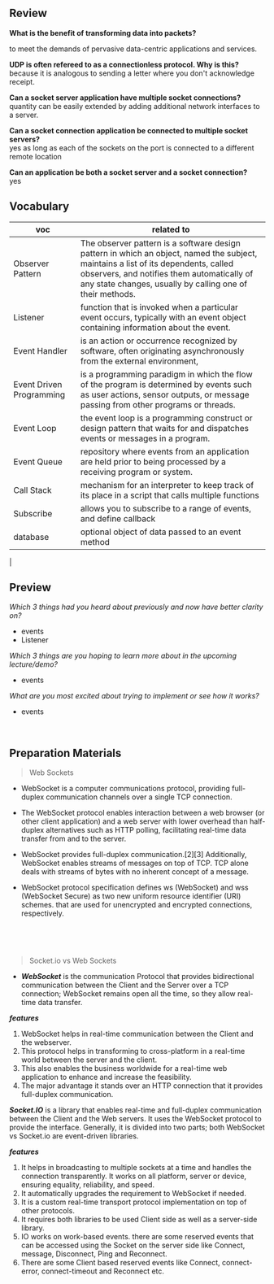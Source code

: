 ##  Review  

**What is the benefit of transforming data into packets?**  

to meet the demands of pervasive data-centric applications and services.

**UDP is often refereed to as a connectionless protocol. Why is this?**   
because it is analogous to sending a letter where you don't acknowledge receipt.  


**Can a socket server application have multiple socket connections?**   
quantity can be easily extended by adding additional network interfaces to a server.   

**Can a socket connection application be connected to multiple socket servers?**  
yes as long as each of the sockets on the port is connected to a different remote location   

**Can an application be both a socket server and a socket connection?**  
yes


##  Vocabulary   

| voc                               | related to |
|-------------------------------------|--------------|
|Observer Pattern |The observer pattern is a software design pattern in which an object, named the subject, maintains a list of its dependents, called observers, and notifies them automatically of any state changes, usually by calling one of their methods.|
|Listener|function that is invoked when a particular event occurs, typically with an event object containing information about the event.|
|Event Handler| is an action or occurrence recognized by software, often originating asynchronously from the external environment,|
|Event Driven Programming|is a programming paradigm in which the flow of the program is determined by events such as user actions, sensor outputs, or message passing from other programs or threads.|
|Event Loop|the event loop is a programming construct or design pattern that waits for and dispatches events or messages in a program.|
|Event Queue|repository where events from an application are held prior to being processed by a receiving program or system.|
|Call Stack|mechanism for an interpreter to keep track of its place in a script that calls multiple functions |
|Subscribe|allows you to subscribe to a range of events, and define callback|
|database|optional object of data passed to an event method|
|





## Preview  


*Which 3 things had you heard about previously and now have better clarity on?*  
- events
- Listener


*Which 3 things are you hoping to learn more about in the upcoming lecture/demo?*  
-   events


*What are you most excited about trying to implement or see how it works?*  
- events

&nbsp;

## Preparation Materials

> Web Sockets     

- WebSocket is a computer communications protocol, providing full-duplex communication channels over a single TCP connection.   

- The WebSocket protocol enables interaction between a web browser (or other client application) and a web server with lower overhead than half-duplex alternatives such as HTTP polling, facilitating real-time data transfer from and to the server.   


- WebSocket provides full-duplex communication.[2][3] Additionally, WebSocket enables streams of messages on top of TCP. TCP alone deals with streams of bytes with no inherent concept of a message.    

-  WebSocket protocol specification defines ws (WebSocket) and wss (WebSocket Secure) as two new uniform resource identifier (URI) schemes. that are used for unencrypted and encrypted connections, respectively.

&nbsp;

&nbsp;



> Socket.io vs Web Sockets  

- ***WebSocket*** is the communication Protocol that provides bidirectional communication between the Client and the Server over a TCP connection; WebSocket remains open all the time, so they allow real-time data transfer.   

***features***    
1. WebSocket helps in real-time communication between the Client and the webserver.
2. This protocol helps in transforming to cross-platform in a real-time world between the server and the client.
3. This also enables the business worldwide for a real-time web application to enhance and increase the feasibility.
4. The major advantage it stands over an HTTP connection that it provides full-duplex communication.


***Socket.IO*** is a library that enables real-time and full-duplex communication between the Client and the Web servers. It uses the WebSocket protocol to provide the interface. Generally, it is divided into two parts; both WebSocket vs Socket.io are event-driven libraries.   

***features***    

1. It helps in broadcasting to multiple sockets at a time and handles the connection transparently.
It works on all platform, server or device, ensuring equality, reliability, and speed.
2. It automatically upgrades the requirement to WebSocket if needed.
3. It is a custom real-time transport protocol implementation on top of other protocols.
4. It requires both libraries to be used Client side as well as a server-side library.
5. IO works on work-based events. there are some reserved events that can be accessed using the Socket on the server side like Connect, message, Disconnect, Ping and Reconnect.
6. There are some Client based reserved events like Connect, connect- error, connect-timeout and Reconnect etc.

